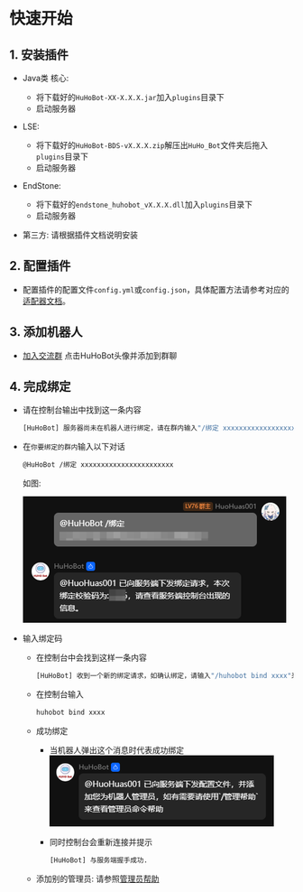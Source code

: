 # 快速开始

## 1. 安装插件
- Java类 核心:
    - 将下载好的`HuHoBot-XX-X.X.X.jar`加入`plugins`目录下
    - 启动服务器

- LSE:
    - 将下载好的`HuHoBot-BDS-vX.X.X.zip`解压出`HuHo_Bot`文件夹后拖入`plugins`目录下
    - 启动服务器

- EndStone:
    - 将下载好的`endstone_huhobot_vX.X.X.dll`加入`plugins`目录下
    - 启动服务器

- 第三方: 请根据插件文档说明安装

## 2. 配置插件
- 配置插件的配置文件`config.yml`或`config.json`，具体配置方法请参考对应的[适配器文档](../Adapter/index.md)。

## 3. 添加机器人
- [加入交流群](http://qm.qq.com/cgi-bin/qm/qr?_wv=1027&k=N6tVRxGR8sDwYHBx9YgAhkqRTp1gseyk&authKey=M7Fd3Op6nHjXjSXefBtHBPqIq2wtX8AfufZor9DrfRrJkhyS2rohkt7iuOSwbtn8&noverify=0&group_code=1005746321) 点击HuHoBot头像并添加到群聊

## 4. 完成绑定

- 请在控制台输出中找到这一条内容
    ```bash
    [HuHoBot] 服务器尚未在机器人进行绑定，请在群内输入"/绑定 xxxxxxxxxxxxxxxxxxxxxxx"
    ```

- 在`你要绑定的群内`输入以下对话
    ```bash
    @HuHoBot /绑定 xxxxxxxxxxxxxxxxxxxxxxx
    ```

    如图:

    ![BindExample](bindExample.png)

- 输入绑定码

    - 在控制台中会找到这样一条内容
        ```bash
        [HuHoBot] 收到一个新的绑定请求，如确认绑定，请输入"/huhobot bind xxxx"来进行确认
        ```
    
    - 在控制台输入
        ```bash
        huhobot bind xxxx
        ```

    - 成功绑定
        - 当机器人弹出这个消息时代表成功绑定
            ![BindSuccess](bindSuccess.png)

        - 同时控制台会重新连接并提示
            ```bash
            [HuHoBot] 与服务端握手成功.
            ```

    - 添加别的管理员: 请参照[管理员帮助](../AdminHelp/index.md)


